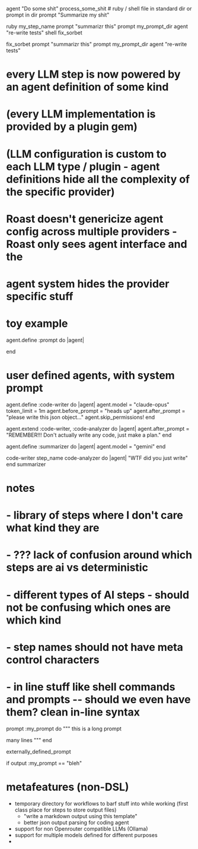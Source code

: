 agent "Do some shit"
process_some_shit # ruby / shell file in standard dir or prompt in dir
prompt "Summarize my shit"

ruby my_step_name
prompt "summarizr this"
prompt my_prompt_dir
agent "re-write tests"
shell fix_sorbet

fix_sorbet
prompt "summarizr this"
prompt my_prompt_dir
agent "re-write tests"

# every LLM step is now powered by an agent definition of some kind
# (every LLM implementation is provided by a plugin gem)
# (LLM configuration is custom to each LLM type / plugin - agent definitions hide all the complexity of the specific provider)
# Roast doesn't genericize agent config across multiple providers - Roast only sees agent interface and the 
# agent system hides the provider specific stuff
# toy example
agent.define :prompt do |agent|

end

# user defined agents, with system prompt
agent.define :code-writer do |agent|
    agent.model = "claude-opus"
    token_limit = 1m
    agent.before_prompt = "heads up"
    agent.after_prompt = "please write this json object..."
    agent.skip_permissions!
end

agent.extend :code-writer, :code-analyzer do |agent|
    agent.after_prompt = "REMEMBER!!! Don't actually write any code, just make a plan."
end

agent.define :summarizer do |agent|
    agent.model = "gemini"
end

code-writer step_name
code-analyzer do |agent|
    "WTF did you just write"
end
summarizer

# notes
# - library of steps where I don't care what kind they are
# - ??? lack of confusion around which steps are ai vs deterministic
# - different types of AI steps - should not be confusing which ones are which kind
# - step names should not have meta control characters
# - in line stuff like shell commands and prompts -- should we even have them? clean in-line syntax

prompt :my_prompt do
  """
  this is a long prompt

  many lines
  """
end

externally_defined_prompt

if output :my_prompt == "bleh"

# metafeatures (non-DSL)
- temporary directory for workflows to barf stuff into while working (first class place for steps to store output files)
  -  "write a markdown output using this template"
  - better json output parsing for coding agent
- support for non Openrouter compatible LLMs (Ollama)
- support for multiple models defined for different purposes
- 
